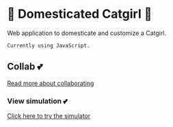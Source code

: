 # 💟 Domesticated Catgirl 🐾

Web application to domesticate and customize a Catgirl.
```
Currently using JavaScript.
```

## Collab 💕

[Read more about collaborating](https://github.com/Shimeri/Domesticated-Catgirl/issues/1)

### View simulation 💕

[Click here to try the simulator](https://shimeri.github.io/Domesticated-Catgirl/)
